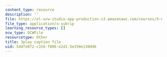 ```yaml
---
content_type: resource
description: ''
file: https://ol-ocw-studio-app-production.s3.amazonaws.com/courses/9-04-sensory-systems-fall-2013/5d4fe872c316f806e2d15e150e130d46_-2d9XooPwHo.srt
file_type: application/x-subrip
learning_resource_types: []
ocw_type: OCWFile
resourcetype: Other
title: 3play caption file
uid: 5d4fe872-c316-f806-e2d1-5e150e130d46
---
```

